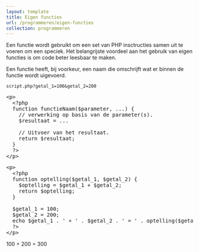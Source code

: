 ```yaml
---
layout: template
title: Eigen functies
url: /programmeren/eigen-functies
collection: programmeren
---
```


Een functie wordt gebruikt om een set van PHP insctructies samen uit te voeren om een speciek. Het belangrijste voordeel aan het gebruik van eigen functies is om code beter leesbaar te maken.

Een functie heeft, bij voorkeur, een naam die omschrijft wat er binnen de functie wordt uigevoerd.

<code>script.php?getal_1=100&getal_2=200</code>
<pre data-enlighter-theme="beyond" data-enlighter-language="php">
&lt;p&gt;
  &lt;?php 
  function functieNaam($parameter, ...) {
    // verwerking op basis van de parameter(s).
    $resultaat = ...

    // Uitvoer van het resultaat.
    return $resultaat;
  }
  ?&gt;
&lt;/p&gt;
</pre>

<pre data-enlighter-theme="beyond" data-enlighter-language="php">
&lt;p&gt;
  &lt;?php 
  function optelling($getal_1, $getal_2) {
    $optelling = $getal_1 + $getal_2;
    return $optelling;
  }

  $getal_1 = 100;
  $getal_2 = 200;
  echo $getal_1 . ' + ' . $getal_2 . ' = ' . optelling($getal_1, $getal_2);
  ?&gt;
&lt;/p&gt;
</pre>

<div class="shadow result">
<p>100 + 200 = 300</p>
</div>
